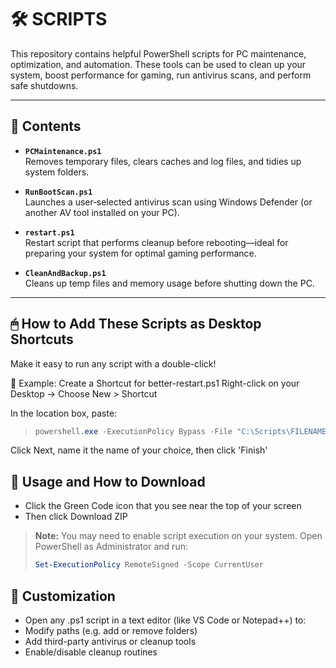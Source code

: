 # 🛠 SCRIPTS

This repository contains helpful PowerShell scripts for PC maintenance, optimization, and automation. These tools can be used to clean up your system, boost performance for gaming, run antivirus scans, and perform safe shutdowns.

---

## 📂 Contents

- **`PCMaintenance.ps1`**  
  Removes temporary files, clears caches and log files, and tidies up system folders.

- **`RunBootScan.ps1`**  
  Launches a user‑selected antivirus scan using Windows Defender (or another AV tool installed on your PC).

- **`restart.ps1`**  
  Restart script that performs cleanup before rebooting—ideal for preparing your system for optimal gaming performance.

- **`CleanAndBackup.ps1`**  
  Cleans up temp files and memory usage before shutting down the PC.

---

## 🖱 How to Add These Scripts as Desktop Shortcuts
Make it easy to run any script with a double-click!

📌 Example: Create a Shortcut for better-restart.ps1
Right-click on your Desktop
→ Choose New > Shortcut

In the location box, paste:

>
>  ```powershell
> powershell.exe -ExecutionPolicy Bypass -File "C:\Scripts\FILENAME.ps1"`**
> ```

Click Next, name it the name of your choice, then click 'Finish'

## 🚀 Usage and How to Download
- Click the Green Code icon that you see near the top of your screen
- Then click Download ZIP

>**Note:** You may need to enable script execution on your system. Open PowerShell as Administrator and run:
> ```powershell
> Set-ExecutionPolicy RemoteSigned -Scope CurrentUser
> ```

## 🔧 Customization
- Open any .ps1 script in a text editor (like VS Code or Notepad++) to:
- Modify paths (e.g. add or remove folders)
- Add third-party antivirus or cleanup tools
- Enable/disable cleanup routines
